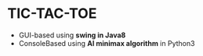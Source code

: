# TIC-TAC-TOE
- GUI-based using <strong>swing in Java8</strong>
- ConsoleBased using <strong>AI minimax algorithm</strong> in Python3
